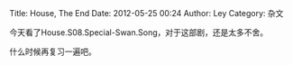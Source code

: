Title: House, The End
Date: 2012-05-25 00:24
Author: Ley
Category: 杂文

今天看了House.S08.Special-Swan.Song，对于这部剧，还是太多不舍。

什么时候再复习一遍吧。
